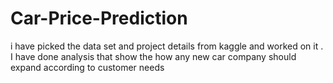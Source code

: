 # Car-Price-Prediction
i have picked the data set and project details from kaggle and worked on it . I have done analysis that show the how any new car company should expand according to customer needs
